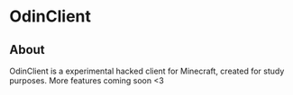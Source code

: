 # OdinClient

## About

OdinClient is a experimental hacked client for Minecraft, created for study purposes.
More features coming soon <3
